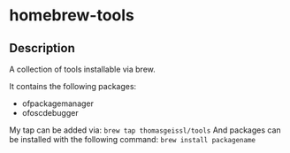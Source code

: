 # homebrew-tools

## Description
A collection of tools installable via brew.

It contains the following packages: 
* ofpackagemanager
* ofoscdebugger

My tap can be added via: `brew tap thomasgeissl/tools`
And packages can be installed with the following command: `brew install packagename`
